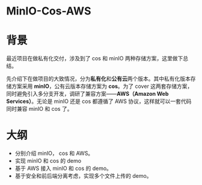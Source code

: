 # MinIO-Cos-AWS

# 背景

最近项目在做私有化交付，涉及到了 cos 和 minIO 两种存储方案，这里做下总结。

先介绍下在做项目的大致情况，分为**私有化**和**公有云**两个版本。其中私有化版本存储方案采用 **minIO**，公有云版本存储方案为 **cos**。为了 cover 这两套存储方案，同时避免引入多分支开发，调研了兼容方案——**AWS（Amazon Web Services）**。无论是 minIO 还是 cos 都遵循了 AWS 协议，这样就可以一套代码同时兼容 minIO 和 cos 了。

# 大纲

* 分别介绍 minIO， cos 和 AWS。
* 实现 minIO 和 cos 的 demo
* 基于 AWS 接入 minIO 和 cos 的 demo。
* 基于安全和前后端分离考虑，实现多个文件上传的 demo。

